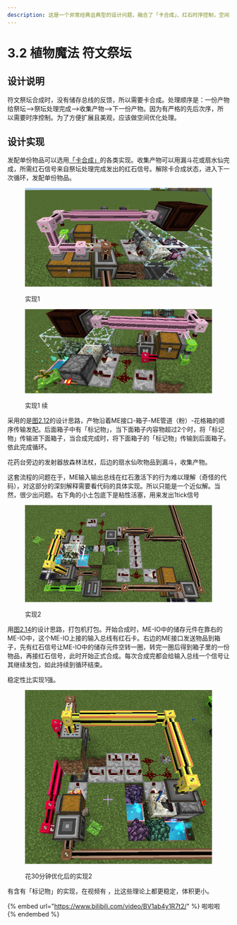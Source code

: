 ```yaml
---
description: 这是一个非常经典且典型的设计问题，融合了「卡合成」、红石时序控制，空间优化处理等等。主要难点在于发配单份物品和收集产物。
---
```


# 3.2 植物魔法 符文祭坛

## 设计说明 <a href="#_toc137910926" id="_toc137910926"></a>

符文祭坛合成时，没有储存总线的反馈，所以需要卡合成。处理顺序是：一份产物给祭坛-->祭坛处理完成-->收集产物-->下一份产物。因为有严格的先后次序，所以需要时序控制。为了方便扩展且美观，应该做空间优化处理。

## 设计实现 <a href="#_toc137910926" id="_toc137910926"></a>

发配单份物品可以选用[「卡合成」](../2-xiang-guan-de-gai-nian-yu-shi-xian/2.5-ka-he-cheng.md#\_toc137910917)的各类实现。收集产物可以用漏斗花或扇水仙完成，所需红石信号来自祭坛处理完成发出的红石信号。解除卡合成状态，进入下一次循环，发配单份物品。

<figure><img src="../.gitbook/assets/image (7).png" alt=""><figcaption><p>实现1</p></figcaption></figure>

<figure><img src="../.gitbook/assets/image (4).png" alt=""><figcaption><p>实现1 续</p></figcaption></figure>

采用的是[图2.12](../2-xiang-guan-de-gai-nian-yu-shi-xian/2.5-ka-he-cheng.md#\_toc137910917)的设计思路，产物沿着ME接口-箱子-ME管道（粉）-花格箱的顺序传输发配。后面箱子中有「标记物」，当下面箱子内容物超过2个时，将「标记物」传输进下面箱子，当合成完成时，将下面箱子的「标记物」传输到后面箱子。依此完成循环。

花药台旁边的发射器放森林法杖，后边的扇水仙吹物品到漏斗，收集产物。

这套流程的问题在于，ME输入输出总线在红石激活下的行为难以理解（奇怪的代码），对这部分的深刻解释需要看代码的具体实现。所以只能是一个近似解。当然，很少出问题。右下角的小土包底下是粘性活塞，用来发出1tick信号

<figure><img src="../.gitbook/assets/image (1).png" alt=""><figcaption><p>实现2</p></figcaption></figure>

用[图2.14](../2-xiang-guan-de-gai-nian-yu-shi-xian/2.5-ka-he-cheng.md#\_toc137910917)的设计思路，打包机打包。开始合成时，ME-IO中的储存元件在靠右的ME-IO中，这个ME-IO上接的输入总线有红石卡。右边的ME接口发送物品到箱子，先有红石信号让ME-IO中的储存元件空转一圈，转完一圈后得到箱子里的一份物品，再接红石信号，此时开始正式合成。每次合成完都会给输入总线一个信号让其继续发包，如此持续到循环结束。

稳定性比实现1强。

<figure><img src="../.gitbook/assets/image (5).png" alt=""><figcaption><p>花30分钟优化后的实现2</p></figcaption></figure>

有含有「标记物」的实现，在视频有 ，比这些理论上都更稳定，体积更小。

{% embed url="https://www.bilibili.com/video/BV1ab4y1R7t2/" %}
啦啦啦
{% endembed %}
